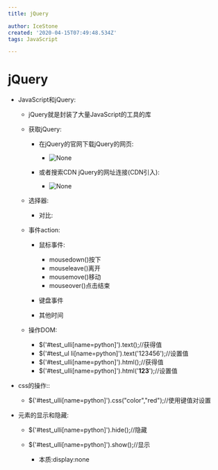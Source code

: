 ```yaml
---
title: jQuery

author: IceStone
created: '2020-04-15T07:49:48.534Z'
tags: JavaScript

---
```


# jQuery

* JavaScript和jQuery:

    * jQuery就是封装了大量JavaScript的工具的库
    * 获取jQuery:

        * 在jQuery的官网下载jQuery的网页:

            * ![None](images/25084294-2960-4f37-9166-28e24664de3b.png)


        * 或者搜索CDN jQuery的网址连接(CDN引入):

            * ![None](images/70fe667a-004e-41a8-9625-b01b4a45c8e0.png)


 

    * 选择器:

        * 对比:

    * 事件action:

        * 鼠标事件:

            * mousedown()按下
            * mouseleave()离开
            * mousemove()移动
            * mouseover()点击结束

        * 键盘事件
        * 其他时间

    * 操作DOM:

        * $('#test_ulli[name=python]').text();//获得值
        * $('#test_ul li[name=python]').text('123456');//设置值
        * $('#test_ulli[name=python]').html();//获得值
        * $('#test_ulli[name=python]').html('<strong>123</strong>');//设置值


 
<script>

//原生的js选择器少,麻烦不好记

//标签

document.getElementsByTagName()

//id

document.getElementById()

//类

document.getElementsByClassName()

//对比(css中的选择器,它全部都能用):

//标签选择器

$('p').click();

//id选择器

$('#id1').click();

//类选择器

$('.class1').click();

</script>

 
* css的操作::

    * $('#test_ulli[name=python]').css("color","red");//使用键值对设置

* 元素的显示和隐藏:

    * $('#test_ulli[name=python]').hide();//隐藏
    * $('#test_ulli[name=python]').show();//显示

        * 本质:display:none

 

 
 
 
